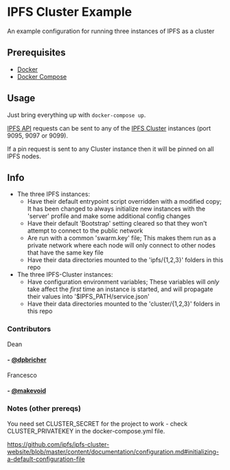 # IPFS Cluster Example

An example configuration for running three instances of IPFS as a cluster

## Prerequisites

- [Docker]
- [Docker Compose]

## Usage

Just bring everything up with `docker-compose up`.

[IPFS API] requests can be sent to any of the [IPFS Cluster] instances (port 9095, 9097 or 9099).

If a pin request is sent to any Cluster instance then it will be pinned on all IPFS nodes.

## Info

- The three IPFS instances:
  - Have their default entrypoint script overridden with a modified copy; It has been changed to always initialize new instances with the 'server' profile and make some additional config changes
  - Have their default 'Bootstrap' setting cleared so that they won't attempt to connect to the public network
  - Are run with a common 'swarm.key' file; This makes them run as a private network where each node will only connect to other nodes that have the same key file
  - Have their data directories mounted to the 'ipfs/{1,2,3}' folders in this repo
- The three IPFS-Cluster instances:
  - Have configuration environment variables; These variables will *only* take affect the *first* time an instance is started, and will propagate their values into '$IPFS_PATH/service.json'
  - Have their data directories mounted to the 'cluster/{1,2,3}' folders in this repo


[Docker]:         https://docs.docker.com/
[Docker Compose]: https://docs.docker.com/compose/
[IPFS API]:       https://docs.ipfs.io/reference/api/http/
[IPFS Cluster]:   https://cluster.ipfs.io/documentation/

### Contributors

Dean

#### - [@dpbricher]

Francesco

#### - [@makevoid]


[@dpbricher]: http://github.com/dpbricher
[@makevoid]: http://github.com/makevoid  

### Notes (other prereqs)

You need set CLUSTER_SECRET for the project to work - check CLUSTER_PRIVATEKEY in the docker-compose.yml file.

https://github.com/ipfs/ipfs-cluster-website/blob/master/content/documentation/configuration.md#initializing-a-default-configuration-file
